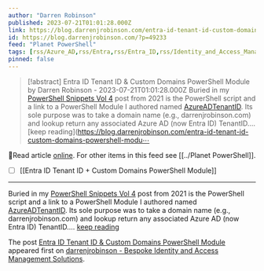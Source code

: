 ```yaml
---
author: "Darren Robinson"
published: 2023-07-21T01:01:28.000Z
link: https://blog.darrenjrobinson.com/entra-id-tenant-id-custom-domains-powershell-module/
id: https://blog.darrenjrobinson.com/?p=49233
feed: "Planet PowerShell"
tags: [rss/Azure_AD,rss/Entra,rss/Entra_ID,rss/Identity_and_Access_Management,rss/PowerShell,rss/AzureAD]
pinned: false
---
```

> [!abstract] Entra ID Tenant ID & Custom Domains PowerShell Module by Darren Robinson - 2023-07-21T01:01:28.000Z
> Buried in my [PowerShell Snippets Vol 4](https://blog.darrenjrobinson.com/powershell-snippets-vol-4/) post from 2021 is the PowerShell script and a link to a PowerShell Module I authored named [AzureADTenantID](https://github.com/darrenjrobinson/AzureADTenantID). Its sole purpose was to take a domain name (e.g., darrenjrobinson.com) and lookup return any associated Azure AD (now Entra ID) TenantID.… [keep reading](https://blog.darrenjrobinson.com/entra-id-tenant-id-custom-domains-powershell-modu⋯

🔗Read article [online](https://blog.darrenjrobinson.com/entra-id-tenant-id-custom-domains-powershell-module/). For other items in this feed see [[../Planet PowerShell]].

- [ ] [[Entra ID Tenant ID + Custom Domains PowerShell Module]]
- - -
Buried in my [PowerShell Snippets Vol 4](https://blog.darrenjrobinson.com/powershell-snippets-vol-4/) post from 2021 is the PowerShell script and a link to a PowerShell Module I authored named [AzureADTenantID](https://github.com/darrenjrobinson/AzureADTenantID). Its sole purpose was to take a domain name (e.g., darrenjrobinson.com) and lookup return any associated Azure AD (now Entra ID) TenantID.… [keep reading](https://blog.darrenjrobinson.com/entra-id-tenant-id-custom-domains-powershell-module/)

The post [Entra ID Tenant ID & Custom Domains PowerShell Module](https://blog.darrenjrobinson.com/entra-id-tenant-id-custom-domains-powershell-module/) appeared first on [darrenjrobinson - Bespoke Identity and Access Management Solutions](https://blog.darrenjrobinson.com).
